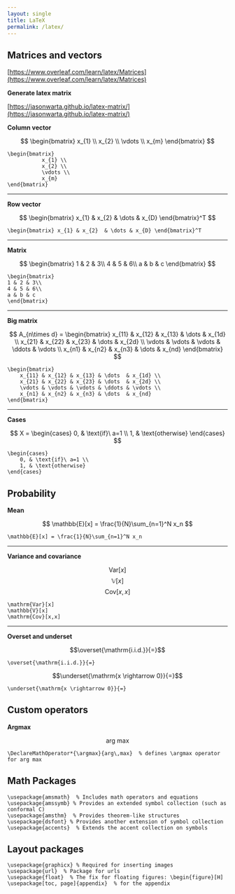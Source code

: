 ```yaml
---
layout: single
title: LaTeX
permalink: /latex/
---
```


## Matrices and vectors
[https://www.overleaf.com/learn/latex/Matrices](https://www.overleaf.com/learn/latex/Matrices)

**Generate latex matrix**

[https://jasonwarta.github.io/latex-matrix/](https://jasonwarta.github.io/latex-matrix/)

**Column vector**

$$
\begin{bmatrix}
           x_{1} \\
           x_{2} \\
           \vdots \\
           x_{m}
         \end{bmatrix}
$$
```
\begin{bmatrix}
           x_{1} \\
           x_{2} \\
           \vdots \\
           x_{m}
\end{bmatrix}
```
***
**Row vector**

$$
\begin{bmatrix} x_{1} & x_{2}  & \dots & x_{D} \end{bmatrix}^T
$$
```
\begin{bmatrix} x_{1} & x_{2}  & \dots & x_{D} \end{bmatrix}^T
```
***
**Matrix**

$$
\begin{bmatrix}
1 & 2 & 3\\
4 & 5 & 6\\
a & b & c
\end{bmatrix}
$$
```
\begin{bmatrix}
1 & 2 & 3\\
4 & 5 & 6\\
a & b & c
\end{bmatrix}
```
***
**Big matrix**

$$
A_{n\times d} = \begin{bmatrix}
    x_{11} & x_{12} & x_{13} & \dots  & x_{1d} \\
    x_{21} & x_{22} & x_{23} & \dots  & x_{2d} \\
    \vdots & \vdots & \vdots & \ddots & \vdots \\
    x_{n1} & x_{n2} & x_{n3} & \dots  & x_{nd}
\end{bmatrix}
$$
```
\begin{bmatrix}
    x_{11} & x_{12} & x_{13} & \dots  & x_{1d} \\
    x_{21} & x_{22} & x_{23} & \dots  & x_{2d} \\
    \vdots & \vdots & \vdots & \ddots & \vdots \\
    x_{n1} & x_{n2} & x_{n3} & \dots  & x_{nd}
\end{bmatrix}
```
***
**Cases**

$$
 X = \begin{cases}
      0, & \text{if}\ a=1 \\
      1, & \text{otherwise}
    \end{cases}
$$
```
\begin{cases}
    0, & \text{if}\ a=1 \\
    1, & \text{otherwise}
\end{cases}
```

## Probability
**Mean**

$$
\mathbb{E}[x] = \frac{1}{N}\sum_{n=1}^N x_n
$$
```
\mathbb{E}[x] = \frac{1}{N}\sum_{n=1}^N x_n
```
***
**Variance and covariance**

$$\mathrm{Var}[x]$$
$$\mathbb{V}[x]$$
$$\mathrm{Cov}[x,x]$$

```
\mathrm{Var}[x]
\mathbb{V}[x]
\mathrm{Cov}[x,x]
```
***
**Overset and underset**

$$\overset{\mathrm{i.i.d.}}{=}$$
```
\overset{\mathrm{i.i.d.}}{=}
```
$$\underset{\mathrm{x \rightarrow 0}}{=}$$
```
\underset{\mathrm{x \rightarrow 0}}{=}
```

## Custom operators
**Argmax**

$$\textrm{arg max}$$
```
\DeclareMathOperator*{\argmax}{arg\,max}  % defines \argmax operator for arg max
```

## Math Packages
```
\usepackage{amsmath}  % Includes math operators and equations
\usepackage{amssymb} % Provides an extended symbol collection (such as conformal C)
\usepackage{amsthm}  % Provides theorem-like structures
\usepackage{dsfont} % Provides another extension of symbol collection
\usepackage{accents}  % Extends the accent collection on symbols
```

## Layout packages
```
\usepackage{graphicx} % Required for inserting images
\usepackage{url}  % Package for urls
\usepackage{float}  % The fix for floating figures: \begin{figure}[H]
\usepackage[toc, page]{appendix}  % for the appendix
```
